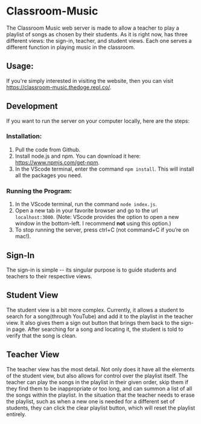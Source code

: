 # Classroom-Music
The Classroom Music web server is made to allow a teacher to play a playlist of songs as chosen by their students. As it is right now, has three different views: the sign-in, teacher, and student views. Each one serves a different function in playing music in the classroom.

## Usage:
If you're simply interested in visiting the website, then you can visit https://classroom-music.thedoge.repl.co/.

## Development
If you want to run the server on your computer locally, here are the steps:
### Installation:
1. Pull the code from Github.
2. Install node.js and npm. You can download it here: https://www.npmjs.com/get-npm.
3. In the VScode terminal, enter the command `npm install`. This will install all the packages you need.
### Running the Program:
1. In the VScode terminal, run the command `node index.js`.
2. Open a new tab in your favorite browser and go to the url `localhost:3000`. (Note: VScode provides the option to open a new window in the bottom-left. I recommend **not** using this option.)
3. To stop running the server, press ctrl+C (not command+C if you’re on mac!).

## Sign-In
The sign-in is simple -- its singular purpose is to guide students and teachers to their respective views.

## Student View
The student view is a bit more complex. Currently, it  allows a student to search for a song(through YouTube) and add it to the playlist in the teacher view. It also gives them a sign out button that brings them back to the sign-in page. After searching for a song and locating it, the student is told to verify that the song is clean.

## Teacher View
The teacher view has the most detail. Not only does it have all the elements of the student view, but also allows for control over the playlist itself. The teacher can play the songs in the playlist in their given order, skip them if they find them to be inappropriate or too long, and can summon a list of all the songs within the playlist. In the situation that the teacher needs to erase the playlist, such as when a new one is needed for a different set of students, they can click the clear playlist button, which will reset the playlist entirely.